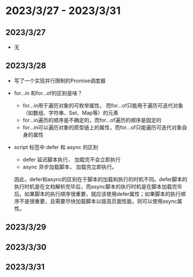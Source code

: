 # 2023/3/27 -  2023/3/31

## 2023/3/27
- 无
## 2023/3/28
- 写了一个实现并行限制的Promise调度器

- for...in 和for...of的区别是啥？

  - for...in用于遍历对象的可枚举属性， 而for...of只能用于遍历可迭代对象（如数组、字符串、Set、Map等）的元素
  - for...in遍历的顺序是不确定的，而for...of遍历的顺序是固定的
  - for...in可以遍历对象的原型链上的属性，而for...of只能遍历可迭代对象自身的属性

- script 标签中 defer 和 async 的区别

  - defer 延迟脚本执行， 加载完不会立即执行
  - async 异步加载脚本， 加载完立即执行。

  因此，defer和async的区别在于脚本的加载和执行的时机不同。defer脚本的执行时机是在文档解析完毕后，而async脚本的执行时机是在脚本加载完毕后。如果脚本的执行顺序很重要，就应该使用defer属性；如果脚本的执行顺序不是很重要，且需要尽快加载脚本以提高页面性能，则可以使用async属性。

## 2023/3/29
## 2023/3/30
## 2023/3/31